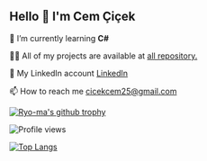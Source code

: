    ## Hello 👋 I'm Cem Çiçek <br>

<!--
**Cemcicek/Cemcicek** is a ✨ _special_ ✨ repository because its `README.md` (this file) appears on your GitHub profile.

Here are some ideas to get you started:
-->
 🌱 I’m currently learning <b>C#</b>
 
 <!-- 🔭 I’m currently working on [ReCapProject](https://github.com/Cemcicek/ReCapProject) -->

 👨‍💻 All of my projects are available at [all repository.](https://github.com/Cemcicek?tab=repositories)
 
 🔗 My LinkedIn account [LinkedIn](https://www.linkedin.com/in/cem-%C3%A7i%C3%A7ek-11a7a0197/)
 
 📫 How to reach me cicekcem25@gmail.com<br>
 
 <!--
 👯 I’m looking to collaborate on ...
 🤔 I’m looking for help with ...
 💬 Ask me about ...
 📫 How to reach me: ...
 😄 Pronouns: ...
 ⚡ Fun fact: ...


 
[![LinkedIn Badge](https://img.shields.io/badge/-LinkedIn-000?style=quare&labelColor=000&logo=LinkedIn&logoColor=white&link=link)](www.linkedin.com/in/cem-%C3%A7i%C3%A7ek-11a7a0197/)
[![GitHub watchers](https://img.shields.io/github/watchers/Naereen/StrapDown.js.svg?style=social&label=Watch&maxAge=2592000)](https://GitHub.com/Cemcicek/StrapDown.js/watchers/)


[![Github Badge](https://img.shields.io/badge/-Github-000?style=quare&labelColor=000&logo=Github&logoColor=white&link=link)](https://github.com/Cemcicek) <br><br>
-->


 <!-- [![Anurag's github stats](https://github-readme-stats.vercel.app/api?username=Cemcicek&theme=blue-green)](https://github.com/Cemcicek)<br> -->
[![Ryo-ma's github trophy](https://github-profile-trophy.vercel.app/?username=Cemcicek&row=1)](https://github.com/Cemcicek)<br>

   ![Profile views](https://gpvc.arturio.dev/Cemcicek)<br> 
   <!-- ![Profile views](https://komarev.com/ghpvc/?username=CemCicek&color=brightgreen) -->



[![Top Langs](https://github-readme-stats.vercel.app/api/top-langs/?username=Cemcicek&layout=compact)](https://github.com/Cemcicek)



